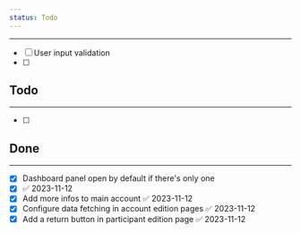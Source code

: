 ```yaml
---
status: Todo
---
```

---
- [ ] User input validation
- [ ] 
## Todo
---
- [ ] 
## **Done**
---
- [x] Dashboard panel open by default if there's only one 
- [X]  ✅ 2023-11-12
- [x] Add more infos to main account ✅ 2023-11-12
- [x] Configure data fetching in account edition pages ✅ 2023-11-12
- [x] Add a return button in participant edition page ✅ 2023-11-12